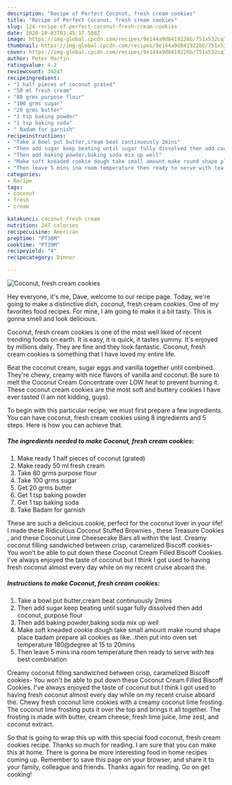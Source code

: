 ```yaml
---
description: "Recipe of Perfect Coconut, fresh cream cookies"
title: "Recipe of Perfect Coconut, fresh cream cookies"
slug: 124-recipe-of-perfect-coconut-fresh-cream-cookies
date: 2020-10-03T03:45:17.588Z
image: https://img-global.cpcdn.com/recipes/9e144a9d8419226b/751x532cq70/coconut-fresh-cream-cookies-recipe-main-photo.jpg
thumbnail: https://img-global.cpcdn.com/recipes/9e144a9d8419226b/751x532cq70/coconut-fresh-cream-cookies-recipe-main-photo.jpg
cover: https://img-global.cpcdn.com/recipes/9e144a9d8419226b/751x532cq70/coconut-fresh-cream-cookies-recipe-main-photo.jpg
author: Peter Martin
ratingvalue: 4.2
reviewcount: 34247
recipeingredient:
- "1 half pieces of coconut grated"
- "50 ml fresh cream"
- "80 grms purpose flour"
- "100 grms sugar"
- "20 grms butter"
- "1 tsp baking powder"
- "1 tsp baking soda"
- " Badam for garnish"
recipeinstructions:
- "Take a bowl put butter,cream beat continuously 2mins"
- "Then add sugar keep beating until sugar fully dissolved then add coconut, purpose flour"
- "Then add baking powder,baking soda mix up well"
- "Make soft kneaded cookie dough take small amount make round shape place badam prepare all cookies as like...then put into oven set temperature 180@degree at 15 to 20mins"
- "Then leave 5 mins ina room temperature then ready to serve with tea best combination"
categories:
- Recipe
tags:
- coconut
- fresh
- cream

katakunci: coconut fresh cream 
nutrition: 247 calories
recipecuisine: American
preptime: "PT38M"
cooktime: "PT39M"
recipeyield: "4"
recipecategory: Dinner

---
```



![Coconut, fresh cream cookies](https://img-global.cpcdn.com/recipes/9e144a9d8419226b/751x532cq70/coconut-fresh-cream-cookies-recipe-main-photo.jpg)

Hey everyone, it's me, Dave, welcome to our recipe page. Today, we're going to make a distinctive dish, coconut, fresh cream cookies. One of my favorites food recipes. For mine, I am going to make it a bit tasty. This is gonna smell and look delicious.

Coconut, fresh cream cookies is one of the most well liked of recent trending foods on earth. It is easy, it is quick, it tastes yummy. It's enjoyed by millions daily. They are fine and they look fantastic. Coconut, fresh cream cookies is something that I have loved my entire life.

Beat the coconut cream, sugar eggs and vanilla together until combined. They&#39;re chewy, creamy with nice flavors of vanilla and coconut. Be sure to melt the Coconut Cream Concentrate over LOW heat to prevent burning it. These coconut cream cookies are the most soft and buttery cookies I have ever tasted (I am not kidding, guys).


To begin with this particular recipe, we must first prepare a few ingredients. You can have coconut, fresh cream cookies using 8 ingredients and 5 steps. Here is how you can achieve that.

<!--inarticleads1-->

##### The ingredients needed to make Coconut, fresh cream cookies:

1. Make ready 1 half pieces of coconut (grated)
1. Make ready 50 ml fresh cream
1. Take 80 grms purpose flour
1. Take 100 grms sugar
1. Get 20 grms butter
1. Get 1 tsp baking powder
1. Get 1 tsp baking soda
1. Take  Badam for garnish


These are such a delicious cookie, perfect for the coconut lover in your life! I made these Ridiculous Coconut Stuffed Brownies , these Treasure Cookies , and these Coconut Lime Cheesecake Bars all within the last. Creamy coconut filling sandwiched between crisp, caramelized Biscoff cookies- You won&#39;t be able to put down these Coconut Cream Filled Biscoff Cookies. I&#39;ve always enjoyed the taste of coconut but I think I got used to having fresh coconut almost every day while on my recent cruise aboard the. 

<!--inarticleads2-->

##### Instructions to make Coconut, fresh cream cookies:

1. Take a bowl put butter,cream beat continuously 2mins
1. Then add sugar keep beating until sugar fully dissolved then add coconut, purpose flour
1. Then add baking powder,baking soda mix up well
1. Make soft kneaded cookie dough take small amount make round shape place badam prepare all cookies as like...then put into oven set temperature 180@degree at 15 to 20mins
1. Then leave 5 mins ina room temperature then ready to serve with tea best combination


Creamy coconut filling sandwiched between crisp, caramelized Biscoff cookies- You won&#39;t be able to put down these Coconut Cream Filled Biscoff Cookies. I&#39;ve always enjoyed the taste of coconut but I think I got used to having fresh coconut almost every day while on my recent cruise aboard the. Chewy fresh coconut lime cookies with a creamy coconut lime frosting. The coconut lime frosting puts it over the top and brings it all together. The frosting is made with butter, cream cheese, fresh lime juice, lime zest, and coconut extract. 

So that is going to wrap this up with this special food coconut, fresh cream cookies recipe. Thanks so much for reading. I am sure that you can make this at home. There is gonna be more interesting food in home recipes coming up. Remember to save this page on your browser, and share it to your family, colleague and friends. Thanks again for reading. Go on get cooking!
